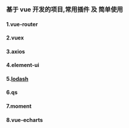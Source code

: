 ### 基于 vue 开发的项目,常用插件 及 简单使用
#### 1.vue-router
#### 2.vuex
#### 3.axios
#### 4.element-ui
#### 5.[lodash](https://www.lodashjs.com/)
#### 6.qs
#### 7.moment
#### 8.vue-echarts
